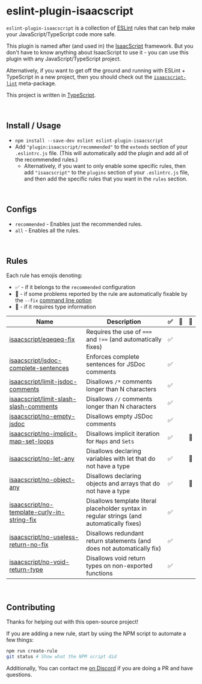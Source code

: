 # eslint-plugin-isaacscript

`eslint-plugin-isaacscript` is a collection of [ESLint](https://eslint.org/) rules that can help make your JavaScript/TypeScript code more safe.

This plugin is named after (and used in) the [IsaacScript](https://isaacscript.github.io/) framework. But you don't have to know anything about IsaacScript to use it - you can use this plugin with any JavaScript/TypeScript project.

Alternatively, if you want to get off the ground and running with ESLint + TypeScript in a new project, then you should check out the [`isaacscript-lint`](https://github.com/IsaacScript/isaacscript-lint) meta-package.

This project is written in [TypeScript](https://www.typescriptlang.org/).

<br>

## Install / Usage

- `npm install --save-dev eslint eslint-plugin-isaacscript`
- Add `"plugin:isaacscript/recommended"` to the `extends` section of your `.eslintrc.js` file. (This will automatically add the plugin and add all of the recommended rules.)
  - Alternatively, if you want to only enable some specific rules, then add `"isaacscript"` to the `plugins` section of your `.eslintrc.js` file, and then add the specific rules that you want in the `rules` section.

<br>

## Configs

- `recommended` - Enables just the recommended rules.
- `all` - Enables all the rules.

<br>

## Rules

Each rule has emojis denoting:

- :white_check_mark: - if it belongs to the `recommended` configuration
- :wrench: - if some problems reported by the rule are automatically fixable by the `--fix` [command line option](https://eslint.org/docs/user-guide/command-line-interface#fixing-problems)
- :thought_balloon: - if it requires type information

<!-- Do not manually modify RULES_TABLE section. Instead, run: npm run generate:rules-table -->
<!-- RULES_TABLE -->

| Name                                                                                         | Description                                                                                | :white_check_mark: | :wrench: | :thought_balloon: |
| -------------------------------------------------------------------------------------------- | ------------------------------------------------------------------------------------------ | ------------------ | -------- | ----------------- |
| [isaacscript/eqeqeq-fix](docs/rules/eqeqeq-fix.md)                                           | Requires the use of `===` and `!==` (and automatically fixes)                              | :white_check_mark: |          |                   |
| [isaacscript/jsdoc-complete-sentences](docs/rules/jsdoc-complete-sentences.md)               | Enforces complete sentences for JSDoc comments                                             | :white_check_mark: |          |                   |
| [isaacscript/limit-jsdoc-comments](docs/rules/limit-jsdoc-comments.md)                       | Disallows `/*` comments longer than N characters                                           | :white_check_mark: |          |                   |
| [isaacscript/limit-slash-slash-comments](docs/rules/limit-slash-slash-comments.md)           | Disallows `//` comments longer than N characters                                           | :white_check_mark: |          |                   |
| [isaacscript/no-empty-jsdoc](docs/rules/no-empty-jsdoc.md)                                   | Disallows empty JSDoc comments                                                             | :white_check_mark: |          |                   |
| [isaacscript/no-implicit-map-set-loops](docs/rules/no-implicit-map-set-loops.md)             | Disallows implicit iteration for `Maps` and `Sets`                                         | :white_check_mark: |          | :thought_balloon: |
| [isaacscript/no-let-any](docs/rules/no-let-any.md)                                           | Disallows declaring variables with let that do not have a type                             | :white_check_mark: |          | :thought_balloon: |
| [isaacscript/no-object-any](docs/rules/no-object-any.md)                                     | Disallows declaring objects and arrays that do not have a type                             | :white_check_mark: |          | :thought_balloon: |
| [isaacscript/no-template-curly-in-string-fix](docs/rules/no-template-curly-in-string-fix.md) | Disallows template literal placeholder syntax in regular strings (and automatically fixes) | :white_check_mark: |          |                   |
| [isaacscript/no-useless-return-no-fix](docs/rules/no-useless-return-no-fix.md)               | Disallows redundant return statements (and does not automatically fix)                     | :white_check_mark: |          |                   |
| [isaacscript/no-void-return-type](docs/rules/no-void-return-type.md)                         | Disallows void return types on non-exported functions                                      | :white_check_mark: |          |                   |

<!-- /RULES_TABLE -->

<br>

## Contributing

Thanks for helping out with this open-source project!

If you are adding a new rule, start by using the NPM script to automate a few things:

```sh
npm run create-rule
git status # Show what the NPM script did
```

Additionally, You can contact me [on Discord](https://discord.gg/KapmKQ2gUD) if you are doing a PR and have questions.
